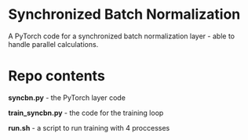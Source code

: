 # Synchronized Batch Normalization

A PyTorch code for a synchronized batch normalization layer - able to handle parallel calculations.

# Repo contents 

**syncbn.py** - the PyTorch layer code

**train_syncbn.py** - the code for the training loop

**run.sh** - a script to run training with 4 proccesses
